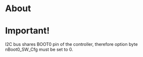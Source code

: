 # About

# Important!

I2C bus shares BOOT0 pin of the controller, therefore option byte nBoot0_SW_Cfg must be set to 0.